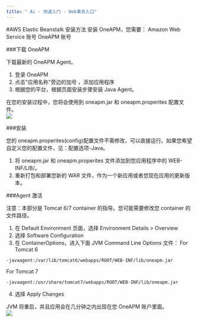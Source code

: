 ```yaml
---
title: " Ai - 快速入门 - Web事务入口"
---
```


#AWS Elastic Beanstalk 安装方法
安装 OneAPM，您需要：
Amazon Web Service 账号
OneAPM 账号

###下载 OneAPM

下载最新的 OneAPM Agent。<br>
1. 登录 OneAPM<br>
2. 点击"应用名称"旁边的加号 ，添加应用程序<br>
3. 根据您的平台，根据页面安装步骤安装 Java Agent。

在您的安装过程中，您将会使用到 oneapm.jar 和 oneapm.properites 配置文件。<br>
![](/images/aws_1.png)

###安装

您的 oneapm.properites(config)配置文件不需修改，可以直接运行。如果您希望自定义您的配置文件，见：配置选项-Java。<br>
1. 将 oneapm.jar 和 oneapm.properites 文件添加到您应用程序中的 WEB-INF/LIB/。<br>
2. 重新打包和部署您新的 WAR 文件，作为一个新应用或者您现在应用的更新版本。

###Agent 激活

注意：本部分是 Tomcat 6/7 container 的指导。您可能需要修改您 container 的文件路径。

1. 在 Default Environment 页面，选择 Environment Details > Overview
2. 选择 Software Configuration
3. 在 ContainerOptions，进入下面 JVM Command Line Options 文件：
   For Tomcat 6
  <pre><code>-javaagent:/var/lib/tomcat6/webapps/ROOT/WEB-INF/lib/oneapm.jar</code></pre>     For Tomcat 7
  <pre><code>-javaagent:/usr/share/tomcat7/webapps/ROOT/WEB-INF/lib/oneapm.jar</code></pre>
4. 选择 Apply Changes

JVM 将重启，并且应用会在几分钟之内出现在您 OneAPM 账户里面。<br>
![](/images/aws_2.png)
